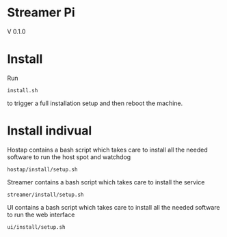 # Streamer Pi

V 0.1.0


# Install 

Run 

`install.sh` 

to trigger a full installation setup and then reboot the machine.



# Install indivual


Hostap contains a bash script which takes care to install all the needed software to run the host spot and watchdog 
       
`hostap/install/setup.sh`



Streamer contains a bash script which takes care to install the service

`streamer/install/setup.sh`

UI contains a bash script which takes care to install all the needed software to run the web interface 

`ui/install/setup.sh`


